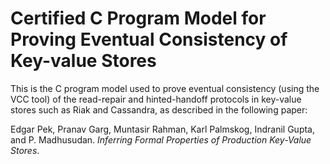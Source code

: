 Certified C Program Model for Proving Eventual Consistency of Key-value Stores
==============================================================================

This is the C program model used to prove eventual consistency (using the VCC tool) of the read-repair and hinted-handoff protocols in key-value stores such as Riak and Cassandra, as described in the following paper:

Edgar Pek, Pranav Garg, Muntasir Rahman, Karl Palmskog, Indranil Gupta, and P. Madhusudan. _Inferring Formal Properties of Production Key-Value Stores_.
    

